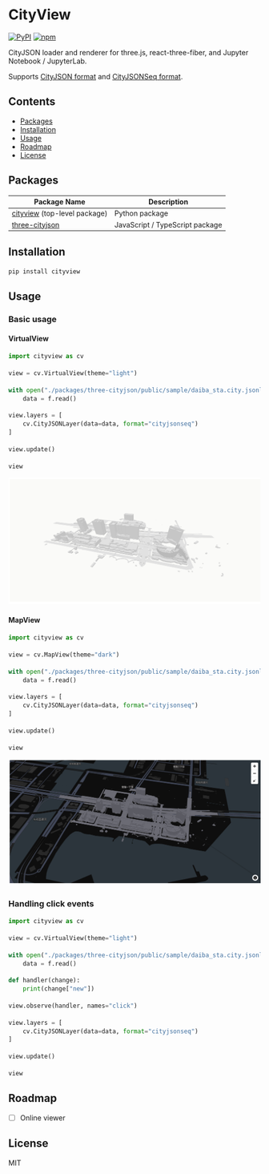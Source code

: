 # CityView

[![PyPI](https://img.shields.io/pypi/v/cityview.svg)](https://pypi.org/project/cityview/)
[![npm](https://img.shields.io/npm/v/three-cityjson)](https://www.npmjs.com/package/three-cityjson)

CityJSON loader and renderer for three.js, react-three-fiber, and Jupyter Notebook / JupyterLab.

Supports [CityJSON format](https://www.cityjson.org/) and [CityJSONSeq format](https://www.cityjson.org/cityjsonseq/).

## Contents

- [Packages](#packages)
- [Installation](#installation)
- [Usage](#usage)
- [Roadmap](#roadmap)
- [License](#license)

## Packages

|  Package Name  | Description |
|----------------|-------------|
| [cityview](https://github.com/ozekik/cityview) (top-level package) | Python package |
| [three-cityjson](https://github.com/ozekik/cityview/tree/master/packages/three-cityjson) | JavaScript / TypeScript package |

## Installation

```bash
pip install cityview
```

## Usage

### Basic usage

#### VirtualView

```python
import cityview as cv

view = cv.VirtualView(theme="light")

with open("./packages/three-cityjson/public/sample/daiba_sta.city.jsonl", "r") as f:
    data = f.read()

view.layers = [
    cv.CityJSONLayer(data=data, format="cityjsonseq")
]

view.update()

view
```

![VirtualView](./assets/virtualview-light-sshot_01.png)

#### MapView

```python
import cityview as cv

view = cv.MapView(theme="dark")

with open("./packages/three-cityjson/public/sample/daiba_sta.city.jsonl", "r") as f:
    data = f.read()

view.layers = [
    cv.CityJSONLayer(data=data, format="cityjsonseq")
]

view.update()

view
```

![VirtualView](./assets/mapview-dark-sshot_01.png)

### Handling click events

```python
import cityview as cv

view = cv.VirtualView(theme="light")

with open("./packages/three-cityjson/public/sample/daiba_sta.city.jsonl", "r") as f:
    data = f.read()

def handler(change):
    print(change["new"])

view.observe(handler, names="click")

view.layers = [
    cv.CityJSONLayer(data=data, format="cityjsonseq")
]

view.update()

view
```


## Roadmap

- [ ] Online viewer

## License

MIT
